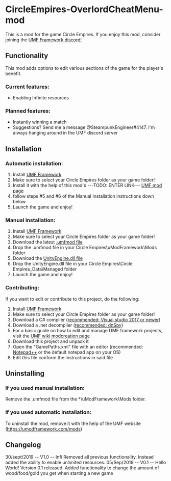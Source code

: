 # CircleEmpires-OverlordCheatMenu-mod
This is a mod for the game Circle Empires.
If you enjoy this mod, consider joining the [UMF Framework discord!](https://discordapp.com/invite/FMrhTnH)

## Functionality
This mod adds options to edit various sections of the game for the player's benefit.

### Current features:
- Enabling Infinite resources

### Planned features:
- Instantly winning a match
- Suggestions? Send me a message @SteampunkEngineer#4147. I'm always hanging around in the UMF discord server

## Installation
### Automatic installation:
1. Install [UMF Framework](https://umodframework.com/wiki/install)
2. Make sure to select your Circle Empires folder as your game folder!
3. Install it with the help of this mod's ---TODO: ENTER LINK--- [UMF mod page]()
4. follow steps #5 and #6 of the Manual Installation instructions down below
5. Launch the game and enjoy!

### Manual installation:
1. Install [UMF Framework](https://umodframework.com/wiki/install)
2. Make sure to select your Circle Empires folder as your game folder!
3. Download the latest [.umfmod file](https://github.com/RoJoJoey/CENoIntroVideoMod/releases)
4. Drop the .umfmod file in your Circle Empires\uModFramework\Mods folder
5. Download the [UnityEngine.dll file ](https://github.com/RoJoJoey/CENoIntroVideoMod/releases)
6. Drop the UnityEngine.dll file in your Circle Empires\Circle Empires_Data\Managed folder
7. Launch the game and enjoy!

### Contributing:
If you want to edit or contribute to this project, do the following:
1. Install [UMF Framework](https://umodframework.com/wiki/install)
2. Make sure to select your Circle Empires folder as your game folder!
3. Download a C# compiler ([recommended: Visual studio 2017 or newer](https://visualstudio.microsoft.com/))
4. Download a .net decompiler ([recommended: dnSpy](https://github.com/0xd4d/dnSpy))
5. For a basic guide on how to edit and manage UMF framework projects, visit the [UMF wiki modcreation page](https://umodframework.com/wiki/modcreation)
6. Download this project and unpack it
7. Open the "GamePaths.xml" file with an editor (recommended: [Notepad++](https://notepad-plus-plus.org/) or the default notepad app on your OS)
8. Edit this file conform the instructions in said file

## Uninstalling
### If you used manual installation:
Remove the .umfmod file from the *\uModFramework\Mods folder.
### If you used automatic installation:
To uninstall the mod, remove it with the help of the UMF website (https://umodframework.com/mods)


## Changelog
30/sept/2019 -- V1.0 -- Infi
	Removed all previous functionality. Instead added the ability to enable unlimited resources.
05/Sep/2019 -- V0.1 -- Hello World!
	Version 0.1 released. Added functionality to change the amount of wood/food/gold you get when starting a new game
